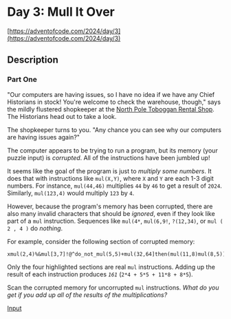 # Day 3: Mull It Over

[https://adventofcode.com/2024/day/3](https://adventofcode.com/2024/day/3)

## Description

### Part One

"Our computers are having issues, so I have no idea if we have any Chief Historians <span title="There's a spot reserved for Chief Historians between the green toboggans and the red toboggans. They've never actually had any Chief Historians in stock, but it's best to be prepared.">in stock</span>! You're welcome to check the warehouse, though," says the mildly flustered shopkeeper at the [North Pole Toboggan Rental Shop](https://adventofcode.com/2020/day/2). The Historians head out to take a look.

The shopkeeper turns to you. "Any chance you can see why our computers are having issues again?"

The computer appears to be trying to run a program, but its memory (your puzzle input) is _corrupted_. All of the instructions have been jumbled up!

It seems like the goal of the program is just to _multiply some numbers_. It does that with instructions like `mul(X,Y)`, where `X` and `Y` are each 1-3 digit numbers. For instance, `mul(44,46)` multiplies `44` by `46` to get a result of `2024`. Similarly, `mul(123,4)` would multiply `123` by `4`.

However, because the program's memory has been corrupted, there are also many invalid characters that should be _ignored_, even if they look like part of a `mul` instruction. Sequences like `mul(4*`, `mul(6,9!`, `?(12,34)`, or `mul ( 2 , 4 )` do _nothing_.

For example, consider the following section of corrupted memory:

    xmul(2,4)%&mul[3,7]!@^do_not_mul(5,5)+mul(32,64]then(mul(11,8)mul(8,5))

Only the four highlighted sections are real `mul` instructions. Adding up the result of each instruction produces _`161`_ (`2*4 + 5*5 + 11*8 + 8*5`).

Scan the corrupted memory for uncorrupted `mul` instructions. _What do you get if you add up all of the results of the multiplications?_

[Input](https://adventofcode.com/2024/day/3/input)
